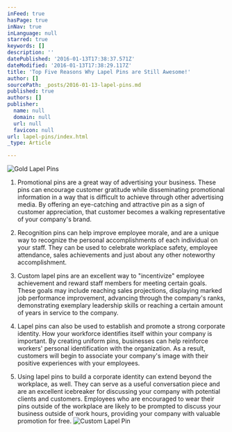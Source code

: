 ```yaml
---
inFeed: true
hasPage: true
inNav: true
inLanguage: null
starred: true
keywords: []
description: ''
datePublished: '2016-01-13T17:38:37.571Z'
dateModified: '2016-01-13T17:38:29.117Z'
title: 'Top Five Reasons Why Lapel Pins are Still Awesome!'
author: []
sourcePath: _posts/2016-01-13-lapel-pins.md
published: true
authors: []
publisher:
  name: null
  domain: null
  url: null
  favicon: null
url: lapel-pins/index.html
_type: Article

---
```

![Gold Lapel Pins](https://the-grid-user-content.s3-us-west-2.amazonaws.com/4f54793f-5ac1-4c66-9d95-ff7f2bcf53a8.jpg)

1)  Promotional pins are a great way of advertising your business. These pins can encourage customer gratitude while disseminating promotional information in a way that is difficult to achieve through other advertising media. By offering an eye-catching and attractive pin as a sign of customer appreciation, that customer becomes a walking representative of your company's brand.

2)  Recognition pins can help improve employee morale, and are a unique way to recognize the personal accomplishments of each individual on your staff. They can be used to celebrate workplace safety, employee attendance, sales achievements and just about any other noteworthy accomplishment.

3) Custom lapel pins are an excellent way to "incentivize" employee achievement and reward staff members for meeting certain goals. These goals may include reaching sales projections, displaying marked job performance improvement, advancing through the company's ranks, demonstrating exemplary leadership skills or reaching a certain amount of years in service to the company.

4) Lapel pins can also be used to establish and promote a strong corporate identity. How your workforce identifies itself within your company is important. By creating uniform pins, businesses can help reinforce workers' personal identification with the organization. As a result, customers will begin to associate your company's image with their positive experiences with your employees.

5) Using lapel pins to build a corporate identity can extend beyond the workplace, as well. They can serve as a useful conversation piece and are an excellent icebreaker for discussing your company with potential clients and customers. Employees who are encouraged to wear their pins outside of the workplace are likely to be prompted to discuss your business outside of work hours, providing your company with valuable promotion for free.
![Custom Lapel Pin](https://the-grid-user-content.s3-us-west-2.amazonaws.com/ced0c302-e125-4dd8-95b6-ccc621614bcb.jpg)